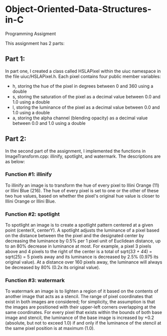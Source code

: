 # Object-Oriented-Data-Structures-in-C
Programming Assigment

This assignment has 2 parts:
## Part 1:
In part one, I created a class called HSLAPixel within the uiuc namespace in the file uiuc/HSLAPixel.h. Each pixel contains four public member variables:
* h, storing the hue of the pixel in degrees between 0 and 360 using a double
* s, storing the saturation of the pixel as a decimal value between 0.0 and 1.0 using a double
* l, storing the luminance of the pixel as a decimal value between 0.0 and 1.0 using a double
* a, storing the alpha channel (blending opacity) as a decimal value between 0.0 and 1.0 using a double

## Part 2:
In the second part of the assignment, I implemented the functions in ImageTransform.cpp: illinify, spotlight, and watermark. The descriptions are as below:

### Function #1: illinify
To illinify an image is to transform the hue of every pixel to Illini Orange (11) or Illini Blue (216). 
The hue of every pixel is set to one or the other of these two hue values, based on whether the pixel's original hue value is closer to Illini Orange or Illini Blue. 

### Function #2: spotlight
To spotlight an image is to create a spotlight pattern centered at a given point (centerX, centerY).
A spotlight adjusts the luminance of a pixel based on the distance between the the pixel and the designated center by decreasing the luminance by 0.5% per 1 pixel unit of Euclidean distance, 
up to an 80% decrease in luminance at most.
For example, a pixel 3 pixels above and 4 pixels to the right of the center is a total of sqrt(3*3 + 4*4)
= sqrt(25) = 5 pixels away and its luminance is decreased by 2.5% (0.975 its original value). 
At a distance over 160 pixels away, the luminance will always be decreased by 80% (0.2x its original value).

### Function #3: watermark
To watermark an image is to lighten a region of it based on the contents of another image that acts as a stencil.
The range of pixel coordinates that exist in both images are considered; for simplicity, the assumption is that the images are positioned with their upper-left corners overlapping at the same coordinates.
For every pixel that exists within the bounds of both base image and stencil, the luminance of the base image is increased by +0.2 (absolute, but not to exceed 1.0) if and only if the luminance of the stencil at the same pixel position is at maximum (1.0).
